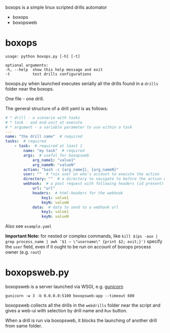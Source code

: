boxops is a simple linux scripted drills automator

* boxops
* boxopsweb

# boxops 

```
usage: python boxops.py [-h] [-t]

optional arguments:
-h, --help  show this help message and exit
-t          test drills configurations
```

boxops.py when launched executes serially all the drills found
in a `drills` folder near the boxops.

One file - one drill.

The general structure of a drill yaml is as follows:

```yaml
# * drill - a scenario with tasks
# * task - and end-unit ot execute
# * argument - a variable parameter to use within a task
---
name: "the drill name"  # required
tasks:  # required
    - task:  # required at least 1
        name: "my task"  # required
        args:  # useful for boxopsweb
            arg_name1: "value1"
            arg_nameN: "valueN"
        action: "bash -c {arg_name1}, {arg_nameN}"
        user: ""  # *nix user on who's account to execute the action
        directory: ""  # a directory to navigate to before the action execution
        webhook:  # a post request with following headers (id present) and data (if present) is sent
            url: "url"
            headers:  # html-headers for the webhook
                key1: value1
                keyN: valueN
            data:  # data to send to a webhook url
                key1: value1
                keyN: valueN

```

Also see `example.yaml`

 **Important Note:** for nested or complex commands, like `kill $(ps -aux | grep process_name | awk '$1 ~ \"username\" {print $2; exit;}')`
specify the `user` field, even if it ought to be run on account of boxops process owner (e.g. `root`)

# boxopsweb.py 
boxopsweb is a server launched via WSGI, e.g. [gunicorn](https://gunicorn.org/)

``` gunicorn -w 3 -b 0.0.0.0:5100 boxopsweb:app --timeout 600 ```

boxopsweb collects all the drills in the `webdrills` folder near the script and gives 
a web-ui with selection by drill name and `Run` button.

When a drill is run via boxopsweb, it blocks the launching of another drill from same
folder.

